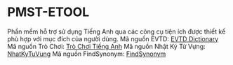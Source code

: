 # PMST-ETOOL
Phần mềm hỗ trợ sử dụng Tiếng Anh qua các công cụ tiện ích được thiết kế phù hợp với mục đích của người dùng. 
Mã nguồn EVTD: <a href="https://github.com/ghelix2004/EVTD-Page" target="_blank">EVTD Dictionary</a> 
Mã nguồn Trò Chơi: <a href="https://github.com/ghelix2004/Game-With-English" target="_blank">Trò Chơi Tiếng Anh</a> 
Mã nguồn Nhật Ký Từ Vựng: <a href="https://github.com/ghelix2004/nhatkytuvung" target="_blank">NhatKyTuVung</a>
Mã nguồn FindSynonym: <a href="https://github.com/ghelix2004/findsynonym" target="_blank">FindSynonym</a>
